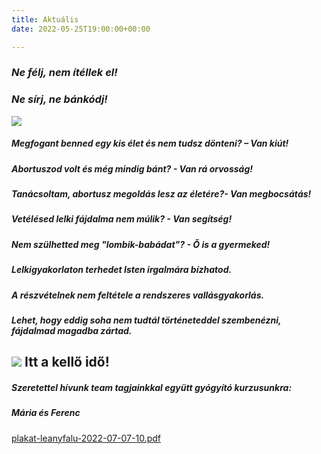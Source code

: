 ```yaml
---
title: Aktuális
date: 2022-05-25T19:00:00+00:00

---
```

### **_Ne félj, nem ítéllek el!_**

### **_Ne sírj, ne bánkódj!_**

![](/uploads/236119006_309811004265737_8324925701847262768_n.jpg)

##### Megfogant benned egy kis élet és nem tudsz dönteni? – **_Van kiút!_**

##### Abortuszod volt és még mindig bánt? - **_Van rá orvosság_**_!_

##### Tanácsoltam, abortusz megoldás lesz az életére?- **_Van megbocsátás!_**

##### Vetélésed lelki fájdalma nem múlik? - **_Van segítség!_**

##### Nem szülhetted meg "lombik-babádat"? - **_Ő is a gyermeked!_**

##### Lelkigyakorlaton terhedet Isten irgalmára bízhatod.

##### A részvételnek nem feltétele a rendszeres vallásgyakorlás.

##### Lehet, hogy eddig soha nem tudtál történeteddel szembenézni, fájdalmad magadba zártad.

## ![](/uploads/71144982_2350512884996632_4872907544277811200_n.jpg)                  Itt a kellő idő!

##### Szeretettel hívunk team tagjainkkal együtt gyógyító kurzusunkra:

##### Mária és Ferenc

[plakat-leanyfalu-2022-07-07-10.pdf](/uploads/plakat-leanyfalu-2022-07-07-10.pdf "plakat-leanyfalu-2022-07-07-10.pdf")